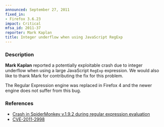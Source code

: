 ```yaml
---
announced: September 27, 2011
fixed_in:
- Firefox 3.6.23
impact: Critical
mfsa_id: 2011-37
reporter: Mark Kaplan
title: Integer underflow when using JavaScript RegExp
---
```


<h3>Description</h3>

<p>
<strong>Mark Kaplan</strong> reported a potentially exploitable crash due to
integer underflow when using a large JavaScript <code>RegExp</code> expression.
We would also like to thank Mark for contributing the fix for this problem.
</p>

<p class="note">The Regular Expression engine was replaced in Firefox 4 and
the newer engine does not suffer from this bug.</p>

<h3>References</h3>

<ul>
  <li><a href="https://bugzilla.mozilla.org/show_bug.cgi?id=684815">
      Crash in SpiderMonkey v.1.9.2 during regular expression evaluation</a></li>
  <li><a class="ex-ref" href="http://cve.mitre.org/cgi-bin/cvename.cgi?name=CVE-2011-2998">CVE-2011-2998</a></li>
</ul>



